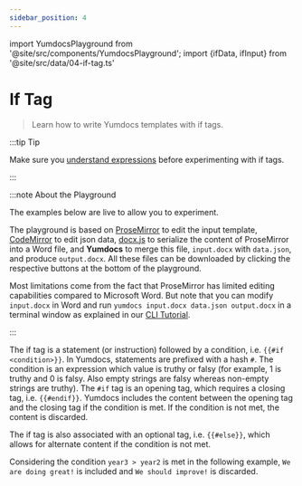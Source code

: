 ```yaml
---
sidebar_position: 4
---
```


import YumdocsPlayground from '@site/src/components/YumdocsPlayground';
import {ifData, ifInput} from '@site/src/data/04-if-tag.ts'

# If Tag

> Learn how to write Yumdocs templates with if tags.

:::tip Tip

Make sure you [understand expressions](./01-expressions.md) before experimenting with if tags.

:::

:::note About the Playground

The examples below are live to allow you to experiment.

The playground is based on [ProseMirror](https://prosemirror.net/) to edit the input template,
[CodeMirror](https://codemirror.net/) to edit json data,
[docx.js](https://docx.js.org/) to serialize the content of ProseMirror into a Word file,
and **Yumdocs** to merge this file, `input.docx` with `data.json`, and produce `output.docx`.
All these files can be downloaded by clicking the respective buttons at the bottom of the playground.

Most limitations come from the fact that ProseMirror has limited editing capabilities compared to Microsoft Word.
But note that you can modify `input.docx` in Word and run `yumdocs input.docx data.json output.docx`
in a terminal window as explained in our [CLI Tutorial](../tutorials/04-cli-tutorial.md).

:::

The if tag is a statement (or instruction) followed by a condition, i.e. `{{#if <condition>}}`.
In Yumdocs, statements are prefixed with a hash `#`. The condition is an expression which value is truthy or falsy
(for example, 1 is truthy and 0 is falsy. Also empty strings are falsy whereas non-empty strings are truthy).
The `#if` tag is an opening tag, which requires a closing tag, i.e. `{{#endif}}`.
Yumdocs includes the content between the opening tag and the closing tag if the condition is met.
If the condition is not met, the content is discarded.

The if tag is also associated with an optional tag, i.e. `{{#else}}`,
which allows for alternate content if the condition is not met. 

Considering the condition `year3 > year2` is met in the following example,
`We are doing great!` is included and `We should improve!` is discarded.

<YumdocsPlayground data={ifData} input={ifInput}></YumdocsPlayground>
